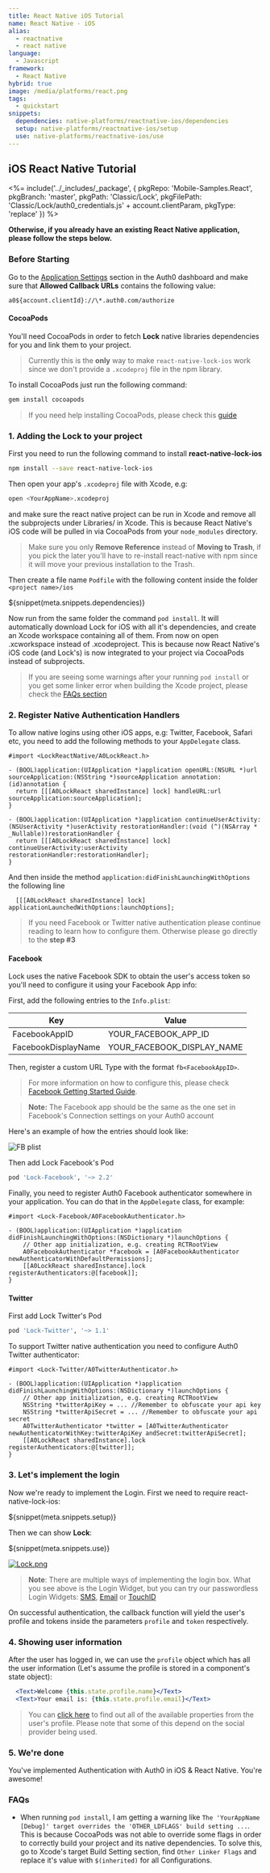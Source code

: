 ```yaml
---
title: React Native iOS Tutorial
name: React Native - iOS
alias:
  - reactnative
  - react native
language:
  - Javascript
framework:
  - React Native
hybrid: true
image: /media/platforms/react.png
tags:
  - quickstart
snippets:
  dependencies: native-platforms/reactnative-ios/dependencies
  setup: native-platforms/reactnative-ios/setup
  use: native-platforms/reactnative-ios/use
---
```


## iOS React Native Tutorial

<%= include('../_includes/_package', {
  pkgRepo: 'Mobile-Samples.React',
  pkgBranch: 'master',
  pkgPath: 'Classic/Lock',
  pkgFilePath: 'Classic/Lock/auth0_credentials.js' + account.clientParam,
  pkgType: 'replace'
}) %>

**Otherwise, if you already have an existing React Native application, please follow the steps below.**

### Before Starting

<div class="setup-callback">
<p>Go to the <a href="${uiAppSettingsURL}">Application Settings</a> section in the Auth0 dashboard and make sure that <b>Allowed Callback URLs</b> contains the following value:</p>

<pre><code>a0${account.clientId}://\*.auth0.com/authorize</pre></code>
</div>

#### CocoaPods

You'll need CocoaPods in order to fetch **Lock** native libraries dependencies for you and link them to your project. 

> Currently this is the **only** way to make `react-native-lock-ios` work since we don't provide a `.xcodeproj` file in the npm library.

To install CocoaPods just run the following command:

```bash
gem install cocoapods
```

> If you need help installing CocoaPods, please check this [guide](http://guides.cocoapods.org/using/getting-started.html)

### 1. Adding the Lock to your project

First you need to run the following command to install **react-native-lock-ios**

```bash
npm install --save react-native-lock-ios
```

Then open your app's `.xcodeproj` file with Xcode, e.g:

```bash
open <YourAppName>.xcodeproj
```

and make sure the react native project can be run in Xcode and remove all the subprojects under Libraries/ in Xcode. This is because React Native's iOS code will be pulled in via CocoaPods from your `node_modules` directory.

> Make sure you only **Remove Reference** instead of **Moving to Trash**, if you pick the later you'll have to re-install react-native with npm since it will move your previous installation to the Trash.

Then create a file name `Podfile` with the following content inside the folder `<project name>/ios`

${snippet(meta.snippets.dependencies)}

Now run from the same folder the command `pod install`. It will automatically download Lock for iOS with all it's dependencies, and create an Xcode workspace containing all of them. 
From now on open *<YourAppName>*.xcworkspace instead of *<YourAppName>*.xcodeproject. This is because now React Native's iOS code (and Lock's) is now integrated to your project via CocoaPods instead of subprojects.

> If you are seeing some warnings after your running `pod install` or you get some linker error when building the Xcode project, please check the [FAQs section](#FAQs)

### 2. Register Native Authentication Handlers

To allow native logins using other iOS apps, e.g: Twitter, Facebook, Safari etc, you need to add the following methods to your `AppDelegate` class.

```objc
#import <LockReactNative/A0LockReact.h>

- (BOOL)application:(UIApplication *)application openURL:(NSURL *)url sourceApplication:(NSString *)sourceApplication annotation:(id)annotation {
  return [[[A0LockReact sharedInstance] lock] handleURL:url sourceApplication:sourceApplication];
}

- (BOOL)application:(UIApplication *)application continueUserActivity:(NSUserActivity *)userActivity restorationHandler:(void (^)(NSArray * _Nullable))restorationHandler {
  return [[[A0LockReact sharedInstance] lock] continueUserActivity:userActivity restorationHandler:restorationHandler];
}
```

And then inside the method `application:didFinishLaunchingWithOptions` the following line

```objc
  [[[A0LockReact sharedInstance] lock] applicationLaunchedWithOptions:launchOptions];
```

> If you need Facebook or Twitter native authentication please continue reading to learn how to configure them. Otherwise please go directly to the __step #3__

#### Facebook

Lock uses the native Facebook SDK to obtain the user's access token so you'll need to configure it using your Facebook App info:

First, add the following entries to the `Info.plist`:

<table class="table">
  <thead>
    <tr>
      <th>Key</th>
      <th>Value</th>
    </tr>
  </thead>
  <tr>
    <td>FacebookAppID</td>
    <td>YOUR_FACEBOOK_APP_ID</td>
  </tr>
  <tr>
    <td>FacebookDisplayName</td>
    <td>YOUR_FACEBOOK_DISPLAY_NAME</td>
  </tr>
</table>

Then, register a custom URL Type with the format `fb<FacebookAppID>`.

> For more information on how to configure this, please check [Facebook Getting Started Guide](https://developers.facebook.com/docs/ios/getting-started).

> **Note:** The Facebook app should be the same as the one set in Facebook's Connection settings on your Auth0 account

Here's an example of how the entries should look like:

![FB plist](https://cloudup.com/cYOWHbPp8K4+)

Then add Lock Facebook's Pod

```ruby
pod 'Lock-Facebook', '~> 2.2'
```

Finally, you need to register Auth0 Facebook authenticator somewhere in your application. You can do that in the `AppDelegate` class, for example:

```objc
#import <Lock-Facebook/A0FacebookAuthenticator.h>

- (BOOL)application:(UIApplication *)application didFinishLaunchingWithOptions:(NSDictionary *)launchOptions {
    // Other app initialization, e.g. creating RCTRootView
    A0FacebookAuthenticator *facebook = [A0FacebookAuthenticator newAuthenticatorWithDefaultPermissions];
    [[A0LockReact sharedInstance].lock registerAuthenticators:@[facebook]];
}
```

#### Twitter

First add Lock Twitter's Pod

```ruby
pod 'Lock-Twitter', '~> 1.1'
```

To support Twitter native authentication you need to configure Auth0 Twitter authenticator:

```objc
#import <Lock-Twitter/A0TwitterAuthenticator.h>

- (BOOL)application:(UIApplication *)application didFinishLaunchingWithOptions:(NSDictionary *)launchOptions {
    // Other app initialization, e.g. creating RCTRootView
    NSString *twitterApiKey = ... //Remember to obfuscate your api key
    NSString *twitterApiSecret = ... //Remember to obfuscate your api secret
    A0TwitterAuthenticator *twitter = [A0TwitterAuthenticator newAuthenticatorWithKey:twitterApiKey andSecret:twitterApiSecret];
    [[A0LockReact sharedInstance].lock registerAuthenticators:@[twitter]];
}
```

### 3. Let's implement the login

Now we're ready to implement the Login. First we need to require react-native-lock-ios:

${snippet(meta.snippets.setup)}

Then we can show **Lock**:

${snippet(meta.snippets.use)}

[![Lock.png](/media/articles/native-platforms/reactnative-ios/Lock-Widget-Screenshot.png)](https://auth0.com)

> **Note**: There are multiple ways of implementing the login box. What you see above is the Login Widget, but you can try our passwordless Login Widgets: [SMS](https://github.com/auth0/react-native-lock-ios#sms-passwordless), [Email](https://github.com/auth0/react-native-lock-ios#email-passwordless) or [TouchID](https://github.com/auth0/react-native-lock-ios#touchid)

On successful authentication, the callback function will yield the user's profile and tokens inside the parameters `profile` and `token` respectively.

### 4. Showing user information

After the user has logged in, we can use the `profile` object which has all the user information (Let's assume the profile is stored in a component's state object):

```jsx
  <Text>Welcome {this.state.profile.name}</Text>
  <Text>Your email is: {this.state.profile.email}</Text>
```

> You can [click here](/user-profile) to find out all of the available properties from the user's profile. Please note that some of this depend on the social provider being used.

### 5. We're done

You've implemented Authentication with Auth0 in iOS & React Native. You're awesome!

### FAQs

* When running `pod install`, I am getting a warning like `The 'YourAppName [Debug]' target overrides the 'OTHER_LDFLAGS' build setting ...`.
    This is because CocoaPods was not able to override some flags in order to correctly build your project and its native dependencies. To solve this, go to Xcode's target Build Setting section, find `Other Linker Flags` and replace it's value with `$(inherited)` for all Configurations.
